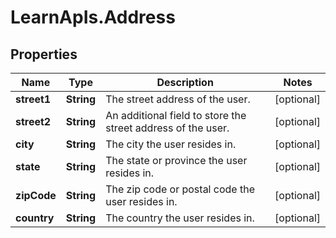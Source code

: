 # LearnApIs.Address

## Properties
Name | Type | Description | Notes
------------ | ------------- | ------------- | -------------
**street1** | **String** | The street address of the user. | [optional] 
**street2** | **String** | An additional field to store the street address of the user. | [optional] 
**city** | **String** | The city the user resides in. | [optional] 
**state** | **String** | The state or province the user resides in. | [optional] 
**zipCode** | **String** | The zip code or postal code the user resides in. | [optional] 
**country** | **String** | The country the user resides in. | [optional] 

